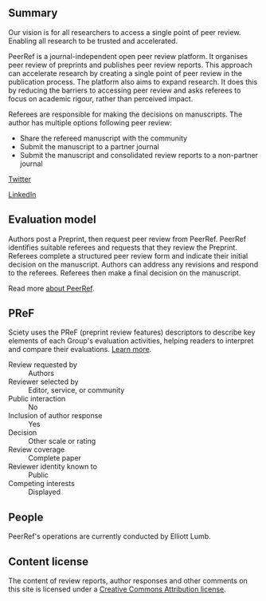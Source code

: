 ## Summary

Our vision is for all researchers to access a single point of peer review. Enabling all research to be trusted and accelerated.

PeerRef is a journal-independent open peer review platform. It organises peer review of preprints and publishes peer review reports. This approach can accelerate research by creating a single point of peer review in the publication process. The platform also aims to expand research. It does this by reducing the barriers to accessing peer review and asks referees to focus on academic rigour, rather than perceived impact.

Referees are responsible for making the decisions on manuscripts. The author has multiple options following peer review:

- Share the refereed manuscript with the community
- Submit the manuscript to a partner journal
- Submit the manuscript and consolidated review reports to a non-partner journal

[Twitter](https://twitter.com/PeerRef_)

[LinkedIn](https://www.linkedin.com/company/79964585/admin/)

## Evaluation model

Authors post a Preprint, then request peer review from PeerRef. PeerRef identifies suitable referees and requests that they review the Preprint. Referees complete a structured peer review form and indicate their initial decision on the manuscript. Authors can address any revisions and respond to the referees. Referees then make a final decision on the manuscript.

Read more [about PeerRef](https://www.peerref.com/how-it-works).

## PReF

Sciety uses the PReF (preprint review features) descriptors to describe key elements of each Group's evaluation activities, helping readers to interpret and compare their evaluations.
[Learn more](https://osf.io/8zj9w/).

<dl class="group-page-pref">
    <dt>Review requested by</dt>
    <dd>Authors</dd>
    <dt>Reviewer selected by</dt>
    <dd>Editor, service, or community</dd>
    <dt>Public interaction</dt>
    <dd>No</dd>
    <dt>Inclusion of author response</dt>
    <dd>Yes</dd>
    <dt>Decision</dt>
    <dd>Other scale or rating</dd>
    <dt>Review coverage</dt>
    <dd>Complete paper</dd>
    <dt>Reviewer identity known to</dt>
    <dd>Public</dd>
    <dt>Competing interests</dt>
    <dd>Displayed</dd>
</dl>

## People

PeerRef's operations are currently conducted by Elliott Lumb.

## Content license

The content of review reports, author responses and other comments on this site is licensed under a [Creative Commons Attribution license](https://creativecommons.org/licenses/by/4.0/).
